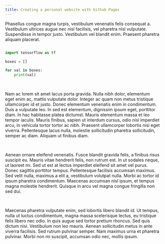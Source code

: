 ```yaml
---
title: Creating a personal website with Github Pages
---
```


Phasellus congue magna turpis, vestibulum venenatis felis consequat a. Vestibulum ultrices augue nec nisl facilisis, vel pharetra nisl vulputate. Suspendisse in tempor justo. Vestibulum vel blandit enim. Praesent pharetra aliquam placerat.

```python

import tensorflow as tf

boxes = []

for val in boxes:
    print(val)

```
<br/>

Nam ac lorem sit amet lacus porta gravida. Nulla nibh dolor, elementum eget enim ac, mattis vulputate dolor. Integer ac quam non metus tristique ullamcorper id et justo. Donec elementum venenatis enim in condimentum. Duis a vulputate leo. In sed est elementum, dignissim ipsum eget, porttitor diam. In hac habitasse platea dictumst. Mauris elementum massa et leo tempor iaculis. Mauris finibus, sapien ut interdum cursus, odio nisl imperdiet arcu, in vehicula tortor tortor ac nibh. Praesent ullamcorper lobortis nisi eget viverra. Pellentesque lacus nulla, molestie sollicitudin pharetra sollicitudin, semper ac diam. Aliquam ut finibus diam.

<br/>

Aenean ornare eleifend venenatis. Fusce blandit gravida felis, a finibus risus suscipit eu. Mauris vitae hendrerit felis, non rutrum est. In ut sodales neque, ut laoreet mi. Sed ut est at lectus imperdiet eleifend sit amet vel purus. Donec sagittis porttitor tempus. Pellentesque facilisis accumsan maximus. Sed velit nulla, maximus a elit a, vestibulum volutpat nulla. Morbi ac tortor id ipsum pharetra condimentum. Maecenas accumsan nisl ipsum, et tempus magna molestie hendrerit. Quisque in arcu vel magna congue fringilla non sed dui.

<br/>

Maecenas pharetra vulputate enim, sed lobortis libero blandit id. Ut tempus, nulla ut luctus condimentum, magna massa scelerisque lectus, eu tristique felis libero nec odio. In quis augue sed tortor pretium rhoncus. Sed quis dictum nisi. Vestibulum non leo mauris. Aenean sollicitudin metus in ante viverra facilisis. Sed rutrum pulvinar semper. Nam maximus urna et pharetra pulvinar. Morbi non mi suscipit, accumsan odio nec, mollis ipsum. 